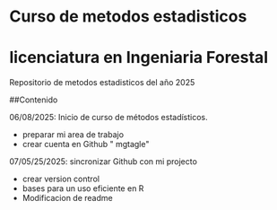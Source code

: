 # Curso de metodos estadisticos 
# licenciatura en Ingeniaria Forestal 

Repositorio de metodos estadisticos del año 2025 

##Contenido

06/08/2025: Inicio de curso de métodos estadísticos.
  + preparar mi area de trabajo 
  + crear cuenta en Github " mgtagle"

07/05/25/2025: sincronizar Github con mi projecto 
  + crear version control
  + bases para un uso eficiente en R
  + Modificacion de readme
  
  